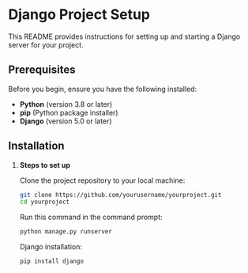# Django Project Setup

This README provides instructions for setting up and starting a Django server for your project.

## Prerequisites

Before you begin, ensure you have the following installed:

- **Python** (version 3.8 or later)
- **pip** (Python package installer)
- **Django** (version 5.0 or later)

## Installation

1. **Steps to set up**

   Clone the project repository to your local machine:

   ```bash
   git clone https://github.com/yourusername/yourproject.git
   cd yourproject
   ```

   Run this command in the command prompt:
   ```bash
   python manage.py runserver
   ```

   Django installation:
   ```bash
   pip install django
   ```

